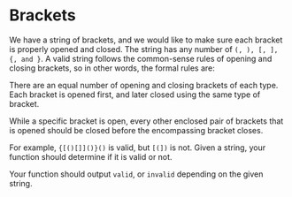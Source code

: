 # Brackets

We have a string of brackets, and we would like to make sure
each bracket is properly opened and closed.
The string has any number of `(, ), [, ], {, and }`.
A valid string follows the common-sense rules of opening and closing brackets, so in other words, the formal rules are:

There are an equal number of opening and closing brackets of each type. Each bracket is opened first, and later closed using the same type of bracket.

While a specific bracket is open, every other enclosed pair of brackets that is opened should be closed before the encompassing bracket closes.

For example, `{[()[]]()}()` is valid, but `[(])` is not. Given a string, your function should determine if it is valid or not.

Your function should output `valid`, or `invalid` depending on the given string.
